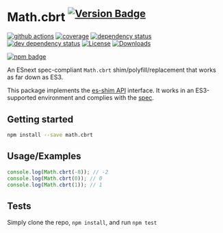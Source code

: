 # Math.cbrt <sup>[![Version Badge][npm-version-svg]][package-url]</sup>

[![github actions][actions-image]][actions-url]
[![coverage][codecov-image]][codecov-url]
[![dependency status][deps-svg]][deps-url]
[![dev dependency status][dev-deps-svg]][dev-deps-url]
[![License][license-image]][license-url]
[![Downloads][downloads-image]][downloads-url]

[![npm badge][npm-badge-png]][package-url]

An ESnext spec-compliant `Math.cbrt` shim/polyfill/replacement that works as far down as ES3.

This package implements the [es-shim API](https://github.com/es-shims/api) interface. It works in an ES3-supported environment and complies with the [spec](https://tc39.es/ecma262/#sec-map-objects).

## Getting started

```sh
npm install --save math.cbrt
```

## Usage/Examples

```js
console.log(Math.cbrt(-8)); // -2
console.log(Math.cbrt(0)); // 0
console.log(Math.cbrt(1)); // 1
```

## Tests
Simply clone the repo, `npm install`, and run `npm test`

[package-url]: https://npmjs.org/package/math.cbrt
[npm-version-svg]: https://versionbadg.es/es-shims/Math.cbrt.svg
[deps-svg]: https://david-dm.org/es-shims/Math.cbrt.svg
[deps-url]: https://david-dm.org/es-shims/Math.cbrt
[dev-deps-svg]: https://david-dm.org/es-shims/Math.cbrt/dev-status.svg
[dev-deps-url]: https://david-dm.org/es-shims/Math.cbrt#info=devDependencies
[npm-badge-png]: https://nodei.co/npm/math.cbrt.png?downloads=true&stars=true
[license-image]: https://img.shields.io/npm/l/math.cbrt.svg
[license-url]: LICENSE
[downloads-image]: https://img.shields.io/npm/dm/math.cbrt.svg
[downloads-url]: https://npm-stat.com/charts.html?package=math.cbrt
[codecov-image]: https://codecov.io/gh/es-shims/Math.cbrt/branch/main/graphs/badge.svg
[codecov-url]: https://app.codecov.io/gh/es-shims/Math.cbrt/
[actions-image]: https://img.shields.io/endpoint?url=https://github-actions-badge-u3jn4tfpocch.runkit.sh/es-shims/Math.cbrt
[actions-url]: https://github.com/es-shims/Math.cbrt/actions
